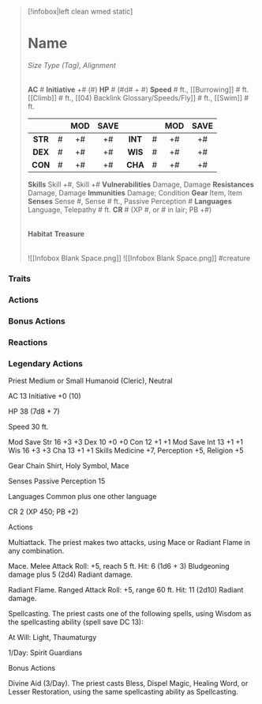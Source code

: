 > [!infobox|left clean wmed static]
> # Name
> *Size Type (Tag), Alignment*
> 
> | |
> | - |
> **AC** # **Initiative** +# (#)
> **HP** # (#d# + #)
> **Speed** # ft., [[Burrowing]] # ft. [[Climb]] # ft., [[04) Backlink Glossary/Speeds/Fly]] # ft., [[Swim]] # ft.
> 
> | | | MOD | SAVE | | | MOD | SAVE |
> | :-: | :-: | :-: | :-: | :-: | :-: | :-: | :-: |
> | **STR** | # | +# | +# | **INT** | # | +# | +# | 
> | **DEX** | # | +# | +# | **WIS** | # | +# | +# |
> | **CON** | # | +# | +# | **CHA** | # | +# | +# |
> **Skills** Skill +#, Skill +#
> **Vulnerabilities** Damage, Damage
> **Resistances** Damage, Damage
> **Immunities** Damage; Condition
> **Gear** Item, Item
> **Senses** Sense #, Sense # ft., Passive Perception #
> **Languages** Language, Telepathy # ft.
> **CR** # (XP #, or # in lair; PB +#)
>
> | |
> | - |
> **Habitat**
> **Treasure**
> 
> | |
> | - |
> ![[Infobox Blank Space.png]]
> ![[Infobox Blank Space.png]]
> #creature 


### Traits
### Actions
### Bonus Actions
### Reactions
### Legendary Actions
Priest
Medium or Small Humanoid (Cleric), Neutral

AC 13 Initiative +0 (10)

HP 38 (7d8 + 7)

Speed 30 ft.

Mod	Save
Str	16	+3	+3
Dex	10	+0	+0
Con	12	+1	+1
Mod	Save
Int	13	+1	+1
Wis	16	+3	+3
Cha	13	+1	+1
Skills Medicine +7, Perception +5, Religion +5

Gear Chain Shirt, Holy Symbol, Mace

Senses Passive Perception 15

Languages Common plus one other language

CR 2 (XP 450; PB +2)

Actions

Multiattack. The priest makes two attacks, using Mace or Radiant Flame in any combination.

Mace. Melee Attack Roll: +5, reach 5 ft. Hit: 6 (1d6 + 3) Bludgeoning damage plus 5 (2d4) Radiant damage.

Radiant Flame. Ranged Attack Roll: +5, range 60 ft. Hit: 11 (2d10) Radiant damage.

Spellcasting. The priest casts one of the following spells, using Wisdom as the spellcasting ability (spell save DC 13):

At Will: Light, Thaumaturgy

1/Day: Spirit Guardians

Bonus Actions

Divine Aid (3/Day). The priest casts Bless, Dispel Magic, Healing Word, or Lesser Restoration, using the same spellcasting ability as Spellcasting.